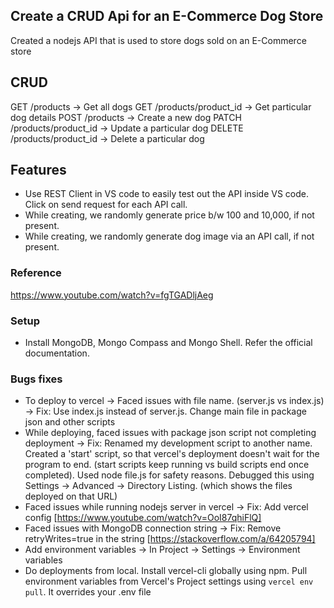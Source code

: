 ## Create a CRUD Api for an E-Commerce Dog Store

Created a nodejs API that is used to store dogs sold on an E-Commerce store

## CRUD

GET /products -> Get all dogs
GET /products/product_id -> Get particular dog details
POST /products -> Create a new dog
PATCH /products/product_id -> Update a particular dog
DELETE /products/product_id -> Delete a particular dog

## Features

- Use REST Client in VS code to easily test out the API inside VS code. Click on send request for each API call.
- While creating, we randomly generate price b/w 100 and 10,000, if not present.
- While creating, we randomly generate dog image via an API call, if not present.

### Reference

https://www.youtube.com/watch?v=fgTGADljAeg

### Setup

- Install MongoDB, Mongo Compass and Mongo Shell. Refer the official documentation.

### Bugs fixes

- To deploy to vercel -> Faced issues with file name. (server.js vs index.js) -> Fix: Use index.js instead of server.js. Change main file in package json and other scripts
- While deploying, faced issues with package json script not completing deployment -> Fix: Renamed my development script to another name. Created a 'start' script, so that vercel's deployment doesn't wait for the program to end. (start scripts keep running vs build scripts end once completed). Used node file.js for safety reasons. Debugged this using Settings -> Advanced -> Directory Listing. (which shows the files deployed on that URL)
- Faced issues while running nodejs server in vercel -> Fix: Add vercel config [https://www.youtube.com/watch?v=OoI87qhiFlQ]
- Faced issues with MongoDB connection string -> Fix: Remove retryWrites=true in the string [https://stackoverflow.com/a/64205794]
- Add environment variables -> In Project -> Settings -> Environment variables
- Do deployments from local. Install vercel-cli globally using npm. Pull environment variables from Vercel's Project settings using `vercel env pull`. It overrides your .env file
